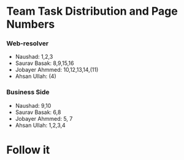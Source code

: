 # Team Task Distribution and Page Numbers

### Web-resolver
- Naushad: 1,2,3
- Saurav Basak: 8,9,15,16
- Jobayer Ahmmed: 10,12,13,14,(11)
- Ahsan Ullah: (4)

### Business Side
- Naushad: 9,10
- Saurav Basak: 6,8
- Jobayer Ahmmed: 5, 7
- Ahsan Ullah: 1,2,3,4

# Follow it